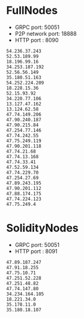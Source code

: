 # FullNodes
* GRPC port: 50051
* P2P network port: 18888
* HTTP port : 8090
```
54.236.37.243
52.53.189.99
18.196.99.16
34.253.187.192
52.56.56.149
35.180.51.163
54.252.224.209
18.228.15.36
52.15.93.92
34.220.77.106
13.127.47.162
13.124.62.58
47.74.149.206
47.90.240.187
47.90.215.84
47.254.77.146
47.74.242.55
47.75.249.119
47.90.201.118
47.74.21.68
47.74.13.168
47.74.33.41
47.52.59.134
47.74.229.70
47.254.27.69
47.89.243.195
47.90.201.112
47.88.174.175
47.74.224.123
47.75.249.4
```

# SolidityNodes
* GRPC port: 50051
* HTTP port : 8091
```
47.89.187.247
47.91.18.255
47.75.10.71
47.251.52.228
47.251.48.82
47.74.147.80
34.234.164.105
18.221.34.0
35.178.11.0
35.180.18.107
```
